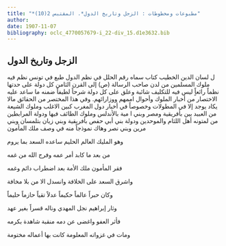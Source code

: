 ```yaml
---
title: "*مطبوعات ومخطوطات : الزجل وتاريخ الدول*. المقتبس 2(10)"
author: 
date: 1907-11-07
bibliography: oclc_4770057679-i_22-div_15.d1e3632.bib
---
```




##  الزجل وتاريخ الدول 


 ل  لسان الدين الخطيب  كتاب سماه  رقم الحلل في نظم الدول  طبع في  تونس  نظم فيه ملوك المسلمين من لدن صاحب الرسالة (ص) إلى القرن الثامن كل دولة على حدتها نظماً رائعاًٍ ليس فيه للتكليف شائبة وعلق على كل دولة شرحاً لطيفاً ضمنه ما ساعد عليه الاختصار من أخبار الملوك وأحوال اممهم ووزارائهم. وفي هذا المختصر من الحقائق مالا يكاد يوجد إلا في المطولات وخصوصاً في أخبار دول المغرب كبين الاغلب وملوك الشيعة من العبيد بين بأفريقية ومصر وبني ا  مية  بالأندلس وملوك الطائف فيها ودولة المرابطين من لمتونه أهل اللثام والموحدين ودولة بني أبي حفص بأفريقية وبني زيان بتلمسان وبني مرين وبني نصر وهاك نموذجاً منه في وصف ملك المأمون 

 وهو المليك العالم الحليم   ساعده السعد بما يروم  

 من بعد ما كابد أمر عمه   وفرج الله من غمه   

 فقر المأمون ملك الأمة   بعد اضطراب دائم وغمه  

 واشرق السعد على الخلافة   وانسدل الا من بلا مخافة  

 وكان حبراً عالماً حكيماً   عدلاً تقياً حازماً حليماً  

 وثار إبراهيم نجل المهدي   وناله قسراً بغير عهد  

 فأثر العفو واغضى عن دمه   منقبة شاهدة بكرمه  

 ومات في غزواته المعلومة   كانت بها أعماله مختومة  
